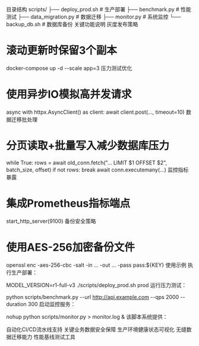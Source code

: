 目录结构
scripts/
├── deploy_prod.sh        # 生产部署
├── benchmark.py          # 性能测试
├── data_migration.py     # 数据迁移
├── monitor.py            # 系统监控
└── backup_db.sh          # 数据库备份
关键功能说明
灰度发布策略

# 滚动更新时保留3个副本
docker-compose up -d --scale app=3
压力测试优化

# 使用异步IO模拟高并发请求
async with httpx.AsyncClient() as client:
await client.post(..., timeout=10)
数据迁移批处理

# 分页读取+批量写入减少数据库压力
while True:
rows = await old_conn.fetch("... LIMIT $1 OFFSET $2", batch_size, offset)
if not rows: break
await conn.executemany(...)
监控指标暴露

# 集成Prometheus指标端点
start_http_server(9100)
备份安全策略

# 使用AES-256加密备份文件
openssl enc -aes-256-cbc -salt -in ... -out ... -pass pass:${KEY}
使用示例
执行生产部署：

MODEL_VERSION=r1-full-v3 ./scripts/deploy_prod.sh prod
运行压力测试：

python scripts/benchmark.py --url http://api.example.com --qps 2000 --duration 300
启动监控服务：

nohup python scripts/monitor.py > monitor.log &
该脚本系统提供：

自动化CI/CD流水线支持
关键业务数据安全保障
生产环境健康状态可视化
无缝数据迁移能力
性能基线测试工具
